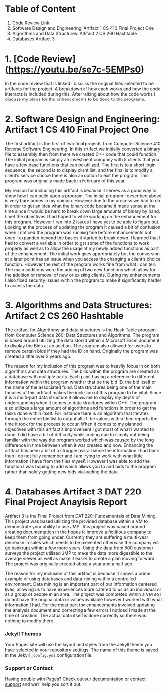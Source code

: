# Table of Content
  1. Code Review Link
  2. Software Design and Engineering: Artifact 1 CS 410 Final Project One
  3. Algorithms and Data Structures: Artifact 2 CS 260 Hashtable
  4. Databases Artifact 3

# 1. [Code Review] (https://youtu.be/se7c-5EMPs0)

In the code review that is linked I discuss the original files selected to be artifacts for the project. A breakdown of how each works and
how the code interacts is included during this. After talking about how the code works I discuss my plans for the enhancements to be done to the programs.

# 2. Software Design and Engineering: Artifact 1 CS 410 Final Project One

The first artifact is the first of two final projects from Computer Science 410 Reverse Software Engineering. In this artifact we initially converted a binary file to assembly then from there we created C++ code that could function. The initial program is simply an investment company with 5 clients that you have a few base functions that can be utilized. The first is to a short login sequence, the second is to display client list, and the final is to modify a client’s service choice there is also an option to exit the program. This program was originally made back in February of this year.

My reason for including this artifact is because it serves as a good way to show how I can build upon a program. The initial program I described above is very bare bones in my opinion. However due to the process we had to do in order to get an idea what the binary code became it made sense at the time since it would be hard to break down large amounts of binary by hand. I met the objectives I had hoped to while working on the enhancement for this program. However I ran into 2 issues I have yet to be able to figure out. Looking at the process of updating the program it caused a bit of confusion when I noticed the program was running fine before enhancements but once I expanded beyond the basics it started to break down. I learned that I had to convert a variable in order to get some of the functions to work properly as well as to allow the usage of my newly added functions as part of the enhancement.  The initial work goes appropriately but the conversion at a later point has an issue when you access the changing a client’s choice function. However the rest of the program works fine from what I can tell. The main additions were the adding of two new functions which allow for the addition or removal of new or existing clients. During my enhancements I also fixed security issues within the program to make it significantly harder to access the data.


# 3. Algorithms and Data Structures: Artifact 2 CS 260 Hashtable

The artifact for Algorithms and data structures is the Hash Table program from Computer Science 260: Data Structures and Algorithms. The program is based around utilizing the data stored within a Microsoft Excel document to display the Bids at an auction. The program also allowed for users to remove certain bids if they had the ID on hand. Originally the program was created a little over 2 years ago.

The reason for my inclusion of this program was to heavily focus in on both algorithms and data structures. The bids within the program are created as a database with multiple parts. Each point having a reference to different information within the program whether that be the bid ID, the bid itself or the name of the associated fund. Data structures being one of the main focuses of this artifact makes the inclusion of this program to be vital. Since it is a multi-part data structure it allows me to display my depth of understanding when it comes to data structures within C++. The program also utilizes a large amount of algorithms and functions in order to get the tasks done within itself. For instance there is an algorithm that iterates through the entire bid list to output all of the values within then reports the time it took for the process to occur. When it comes to my planned objectives with this artifact’s improvement I got most of what I wanted to done. I did have a bit of difficulty while coding due to simply not being familiar with the way the program worked which was caused by the long difference in time between when it was created and now. Enhancing the artifact has been a bit of a struggle overall since the information I had back then I do not fully remember and I am trying to work with what little information I have from the files myself. However I was able to add the function I was hoping to add which allows you to add bids to the program rather than solely getting new bids via loading the data.


# 4. Databases Artifact 3 DAT 220 Final Project Anaylsis Report

Artifact 3 is the Final Project from DAT 220: Fundamentals of Data Mining. This project was based utilizing the provided database within a VM to demonstrate your ability to use JMP. This project was based around creating documentation in the hopes to improve a fictitious company to keep them from going under. Currently they are suffering a multi-year decrease in sales which needs to be prevented otherwise the company will go bankrupt within a few more years. Using the data from 500 customer surveys the project utilized JMP to make the data more digestible to the average viewer as well as make it easier to create a plan moving forward. The project was originally created about a year and a half ago.

 The reason for my inclusion of this artifact is because it shows a prime example of using databases and data mining within a controlled environment. Data mining is an important part of our information centered lives, allowing us to have experiences more catered to us as an individual or as a group of people in an area. The project was completed within a VM so I do not have the original data or values available however I worked with what information I had. For the most part the enhancements involved updating the analysis document and correcting a few errors I noticed I made at the time of creation. The actual data itself is done correctly so there was nothing to modify there.



### Jekyll Themes

Your Pages site will use the layout and styles from the Jekyll theme you have selected in your [repository settings](https://github.com/kkmmany/kkmmany.github.io/settings/pages). The name of this theme is saved in the Jekyll `_config.yml` configuration file.

### Support or Contact

Having trouble with Pages? Check out our [documentation](https://docs.github.com/categories/github-pages-basics/) or [contact support](https://support.github.com/contact) and we’ll help you sort it out.
